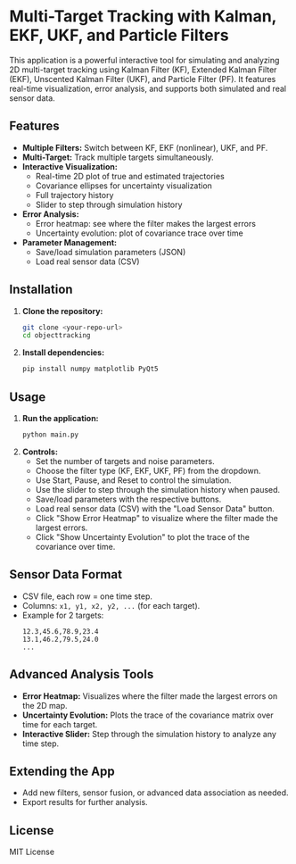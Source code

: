 # Multi-Target Tracking with Kalman, EKF, UKF, and Particle Filters

This application is a powerful interactive tool for simulating and analyzing 2D multi-target tracking using Kalman Filter (KF), Extended Kalman Filter (EKF), Unscented Kalman Filter (UKF), and Particle Filter (PF). It features real-time visualization, error analysis, and supports both simulated and real sensor data.

## Features
- **Multiple Filters:** Switch between KF, EKF (nonlinear), UKF, and PF.
- **Multi-Target:** Track multiple targets simultaneously.
- **Interactive Visualization:**
  - Real-time 2D plot of true and estimated trajectories
  - Covariance ellipses for uncertainty visualization
  - Full trajectory history
  - Slider to step through simulation history
- **Error Analysis:**
  - Error heatmap: see where the filter makes the largest errors
  - Uncertainty evolution: plot of covariance trace over time
- **Parameter Management:**
  - Save/load simulation parameters (JSON)
  - Load real sensor data (CSV)

## Installation
1. **Clone the repository:**
   ```bash
   git clone <your-repo-url>
   cd objecttracking
   ```
2. **Install dependencies:**
   ```bash
   pip install numpy matplotlib PyQt5
   ```

## Usage
1. **Run the application:**
   ```bash
   python main.py
   ```
2. **Controls:**
   - Set the number of targets and noise parameters.
   - Choose the filter type (KF, EKF, UKF, PF) from the dropdown.
   - Use Start, Pause, and Reset to control the simulation.
   - Use the slider to step through the simulation history when paused.
   - Save/load parameters with the respective buttons.
   - Load real sensor data (CSV) with the "Load Sensor Data" button.
   - Click "Show Error Heatmap" to visualize where the filter made the largest errors.
   - Click "Show Uncertainty Evolution" to plot the trace of the covariance over time.

## Sensor Data Format
- CSV file, each row = one time step.
- Columns: `x1, y1, x2, y2, ...` (for each target).
- Example for 2 targets:
  ```
  12.3,45.6,78.9,23.4
  13.1,46.2,79.5,24.0
  ...
  ```

## Advanced Analysis Tools
- **Error Heatmap:** Visualizes where the filter made the largest errors on the 2D map.
- **Uncertainty Evolution:** Plots the trace of the covariance matrix over time for each target.
- **Interactive Slider:** Step through the simulation history to analyze any time step.

## Extending the App
- Add new filters, sensor fusion, or advanced data association as needed.
- Export results for further analysis.

## License
MIT License 
